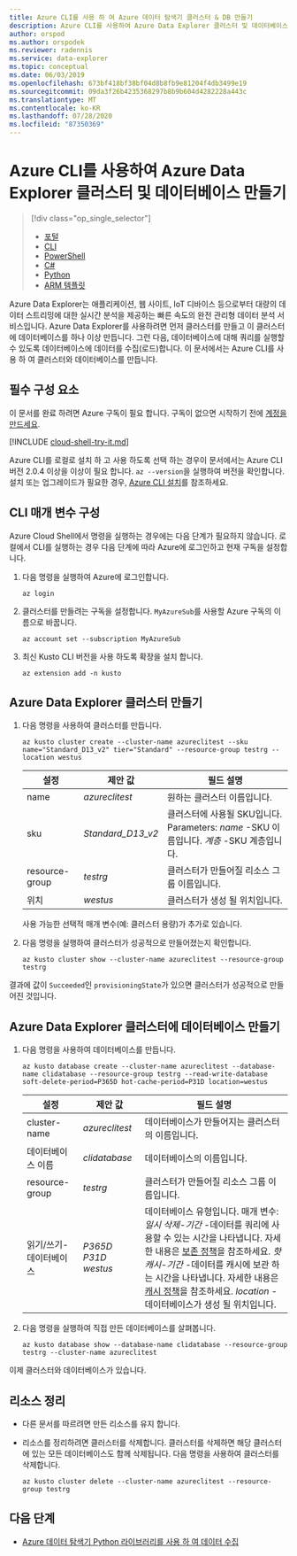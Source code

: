 ```yaml
---
title: Azure CLI를 사용 하 여 Azure 데이터 탐색기 클러스터 & DB 만들기
description: Azure CLI를 사용하여 Azure Data Explorer 클러스터 및 데이터베이스를 만드는 방법 알아보기
author: orspod
ms.author: orspodek
ms.reviewer: radennis
ms.service: data-explorer
ms.topic: conceptual
ms.date: 06/03/2019
ms.openlocfilehash: 673bf418bf38bf04d8b8fb9e81204f4db3499e19
ms.sourcegitcommit: 09da3f26b4235368297b8b9b604d4282228a443c
ms.translationtype: MT
ms.contentlocale: ko-KR
ms.lasthandoff: 07/28/2020
ms.locfileid: "87350369"
---
```

# <a name="create-an-azure-data-explorer-cluster-and-database-by-using-azure-cli"></a>Azure CLI를 사용하여 Azure Data Explorer 클러스터 및 데이터베이스 만들기

> [!div class="op_single_selector"]
> * [포털](create-cluster-database-portal.md)
> * [CLI](create-cluster-database-cli.md)
> * [PowerShell](create-cluster-database-powershell.md)
> * [C#](create-cluster-database-csharp.md)
> * [Python](create-cluster-database-python.md)
> * [ARM 템플릿](create-cluster-database-resource-manager.md)

Azure Data Explorer는 애플리케이션, 웹 사이트, IoT 디바이스 등으로부터 대량의 데이터 스트리밍에 대한 실시간 분석을 제공하는 빠른 속도의 완전 관리형 데이터 분석 서비스입니다. Azure Data Explorer를 사용하려면 먼저 클러스터를 만들고 이 클러스터에 데이터베이스를 하나 이상 만듭니다. 그런 다음, 데이터베이스에 대해 쿼리를 실행할 수 있도록 데이터베이스에 데이터를 수집(로드)합니다. 이 문서에서는 Azure CLI를 사용 하 여 클러스터와 데이터베이스를 만듭니다.

## <a name="prerequisites"></a>필수 구성 요소

이 문서를 완료 하려면 Azure 구독이 필요 합니다. 구독이 없으면 시작하기 전에 [계정을 만드세요](https://azure.microsoft.com/free/).

[!INCLUDE [cloud-shell-try-it.md](includes/cloud-shell-try-it.md)]

Azure CLI를 로컬로 설치 하 고 사용 하도록 선택 하는 경우이 문서에서는 Azure CLI 버전 2.0.4 이상을 이상이 필요 합니다. `az --version`을 실행하여 버전을 확인합니다. 설치 또는 업그레이드가 필요한 경우, [Azure CLI 설치](/cli/azure/install-azure-cli?view=azure-cli-latest)를 참조하세요.

## <a name="configure-the-cli-parameters"></a>CLI 매개 변수 구성

Azure Cloud Shell에서 명령을 실행하는 경우에는 다음 단계가 필요하지 않습니다. 로컬에서 CLI를 실행하는 경우 다음 단계에 따라 Azure에 로그인하고 현재 구독을 설정합니다.

1. 다음 명령을 실행하여 Azure에 로그인합니다.

    ```azurecli-interactive
    az login
    ```

1. 클러스터를 만들려는 구독을 설정합니다. `MyAzureSub`를 사용할 Azure 구독의 이름으로 바꿉니다.

    ```azurecli-interactive
    az account set --subscription MyAzureSub
    ```
   
1. 최신 Kusto CLI 버전을 사용 하도록 확장을 설치 합니다.

    ```azurecli-interactive
    az extension add -n kusto
    ```

## <a name="create-the-azure-data-explorer-cluster"></a>Azure Data Explorer 클러스터 만들기

1. 다음 명령을 사용하여 클러스터를 만듭니다.

    ```azurecli-interactive
    az kusto cluster create --cluster-name azureclitest --sku name="Standard_D13_v2" tier="Standard" --resource-group testrg --location westus
    ```

   |**설정** | **제안 값** | **필드 설명**|
   |---|---|---|
   | name | *azureclitest* | 원하는 클러스터 이름입니다.|
   | sku | *Standard_D13_v2* | 클러스터에 사용될 SKU입니다. Parameters: *name* -SKU 이름입니다. *계층* -SKU 계층입니다. |
   | resource-group | *testrg* | 클러스터가 만들어질 리소스 그룹 이름입니다. |
   | 위치 | *westus* | 클러스터가 생성 될 위치입니다. |

    사용 가능한 선택적 매개 변수(예: 클러스터 용량)가 추가로 있습니다.

1. 다음 명령을 실행하여 클러스터가 성공적으로 만들어졌는지 확인합니다.

    ```azurecli-interactive
    az kusto cluster show --cluster-name azureclitest --resource-group testrg
    ```

결과에 값이 `Succeeded`인 `provisioningState`가 있으면 클러스터가 성공적으로 만들어진 것입니다.

## <a name="create-the-database-in-the-azure-data-explorer-cluster"></a>Azure Data Explorer 클러스터에 데이터베이스 만들기

1. 다음 명령을 사용하여 데이터베이스를 만듭니다.

    ```azurecli-interactive
    az kusto database create --cluster-name azureclitest --database-name clidatabase --resource-group testrg --read-write-database soft-delete-period=P365D hot-cache-period=P31D location=westus
    ```

   |**설정** | **제안 값** | **필드 설명**|
   |---|---|---|
   | cluster-name | *azureclitest* | 데이터베이스가 만들어지는 클러스터의 이름입니다.|
   | 데이터베이스 이름 | *clidatabase* | 데이터베이스의 이름입니다.|
   | resource-group | *testrg* | 클러스터가 만들어질 리소스 그룹 이름입니다. |
   | 읽기/쓰기-데이터베이스 | *P365D* *P31D* *westus* | 데이터베이스 유형입니다. 매개 변수: *일시 삭제-기간* -데이터를 쿼리에 사용할 수 있는 시간을 나타냅니다. 자세한 내용은 [보존 정책](kusto/management/retentionpolicy.md)을 참조하세요. *핫 캐시-기간* -데이터를 캐시에 보관 하는 시간을 나타냅니다. 자세한 내용은 [캐시 정책](kusto/management/cachepolicy.md)을 참조하세요. *location* -데이터베이스가 생성 될 위치입니다. |

1. 다음 명령을 실행하여 직접 만든 데이터베이스를 살펴봅니다.

    ```azurecli-interactive
    az kusto database show --database-name clidatabase --resource-group testrg --cluster-name azureclitest
    ```

이제 클러스터와 데이터베이스가 있습니다.

## <a name="clean-up-resources"></a>리소스 정리

* 다른 문서를 따르려면 만든 리소스를 유지 합니다.
* 리소스를 정리하려면 클러스터를 삭제합니다. 클러스터를 삭제하면 해당 클러스터에 있는 모든 데이터베이스도 함께 삭제됩니다. 다음 명령을 사용하여 클러스터를 삭제합니다.

    ```azurecli-interactive
    az kusto cluster delete --cluster-name azureclitest --resource-group testrg
    ```

## <a name="next-steps"></a>다음 단계

* [Azure 데이터 탐색기 Python 라이브러리를 사용 하 여 데이터 수집](python-ingest-data.md)
